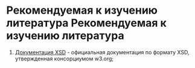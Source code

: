 Рекомендуемая к изучению литература
Рекомендуемая к изучению литература
===================================

1. [Документация XSD](http://www.w3.org/TR/xmlschema-0/#indexAttr) - официальная документация по формату XSD, утвержденная консорциумом w3.org;
